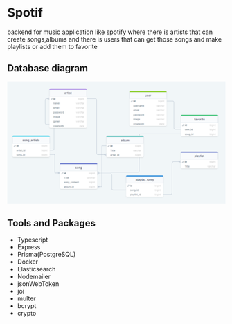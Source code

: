 # Spotif
backend for music application like spotify where there is artists that can create songs,albums and there is users that can get those songs and make playlists or add them to favorite

## Database diagram
![Database Schema](spotifschema.png)

## Tools and Packages
* Typescript
* Express
* Prisma(PostgreSQL)
* Docker
* Elasticsearch
* Nodemailer
* jsonWebToken
* joi
* multer
* bcrypt
* crypto

